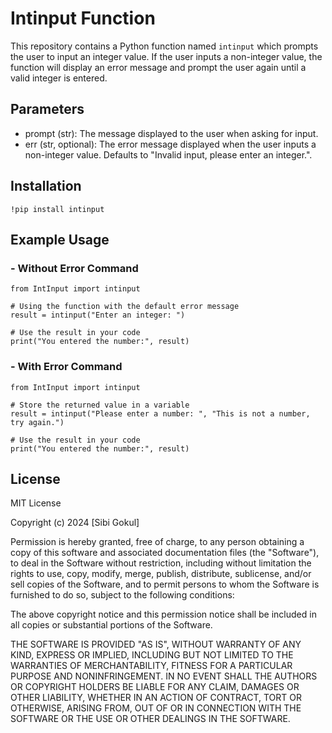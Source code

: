 # Intinput Function

This repository contains a Python function named `intinput` which prompts the user to input an integer value. 
If the user inputs a non-integer value, the function will display an error message and prompt the user again until a valid integer is entered.

## Parameters
- prompt (str): The message displayed to the user when asking for input.
- err (str, optional): The error message displayed when the user inputs a non-integer value. Defaults to "Invalid input, please enter an integer.".

## Installation
```
!pip install intinput
```
## Example Usage
### - Without Error Command
```
from IntInput import intinput

# Using the function with the default error message
result = intinput("Enter an integer: ")

# Use the result in your code
print("You entered the number:", result)
```
### - With Error Command
```
from IntInput import intinput

# Store the returned value in a variable
result = intinput("Please enter a number: ", "This is not a number, try again.")

# Use the result in your code
print("You entered the number:", result)
```
## License
MIT License

Copyright (c) 2024 [Sibi Gokul]

Permission is hereby granted, free of charge, to any person obtaining a copy
of this software and associated documentation files (the "Software"), to deal
in the Software without restriction, including without limitation the rights
to use, copy, modify, merge, publish, distribute, sublicense, and/or sell
copies of the Software, and to permit persons to whom the Software is
furnished to do so, subject to the following conditions:

The above copyright notice and this permission notice shall be included in all
copies or substantial portions of the Software.

THE SOFTWARE IS PROVIDED "AS IS", WITHOUT WARRANTY OF ANY KIND, EXPRESS OR
IMPLIED, INCLUDING BUT NOT LIMITED TO THE WARRANTIES OF MERCHANTABILITY,
FITNESS FOR A PARTICULAR PURPOSE AND NONINFRINGEMENT. IN NO EVENT SHALL THE
AUTHORS OR COPYRIGHT HOLDERS BE LIABLE FOR ANY CLAIM, DAMAGES OR OTHER
LIABILITY, WHETHER IN AN ACTION OF CONTRACT, TORT OR OTHERWISE, ARISING FROM,
OUT OF OR IN CONNECTION WITH THE SOFTWARE OR THE USE OR OTHER DEALINGS IN THE
SOFTWARE.
